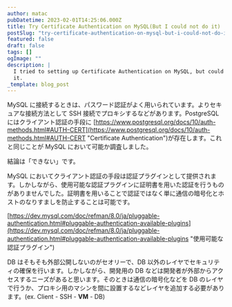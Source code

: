 ```yaml
---
author: matac
pubDatetime: 2023-02-01T14:25:06.000Z
title: Try Certificate Authentication on MySQL(But I could not do it)
postSlug: "try-certificate-authentication-on-mysql-but-i-could-not-do-it"
featured: false
draft: false
tags: []
ogImage: ""
description: |
  I tried to setting up Certificate Authentication on MySQL, but could not do
  it.
_template: blog_post
---
```


MySQL に接続するときは、パスワード認証がよく用いられています。よりセキュアな接続方法として SSH 接続でプロキシするなどがあります。PostgreSQL にはクライアント認証の手段に [https://www.postgresql.org/docs/10/auth-methods.html#AUTH-CERT](https://www.postgresql.org/docs/10/auth-methods.html#AUTH-CERT "Certificate Authentication")が存在します。これと同じことが MySQL において可能か調査しました。

結論は「できない」です。

MySQL においてクライアント認証の手段は認証プラグインとして提供されます。しかしながら、使用可能な認証プラグインに証明書を用いた認証を行うものがありませんでした。証明書を用いることで認証ではなく単に通信の暗号化とホストのなりすましを防止することは可能です。

[https://dev.mysql.com/doc/refman/8.0/ja/pluggable-authentication.html#pluggable-authentication-available-plugins](https://dev.mysql.com/doc/refman/8.0/ja/pluggable-authentication.html#pluggable-authentication-available-plugins "使用可能な認証プラグイン")

DB はそもそも外部公開しないのがセオリーで、DB 以外のレイヤでセキュリティの確保を行います。しかしながら、開発用の DB などは開発者が外部からアクセスするニーズがあると思います。そのときは通信の暗号化などを DB のレイヤで行うか、プロキシ用のマシンを間に設置するなどレイヤを追加する必要があります。(ex. Client - SSH - **VM** - DB)
